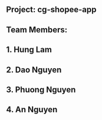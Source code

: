 ## Project: cg-shopee-app
## Team Members:
## 1. Hung Lam
## 2. Dao Nguyen
## 3. Phuong Nguyen
## 4. An Nguyen
